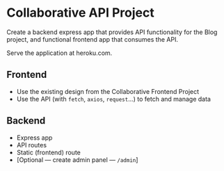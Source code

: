 # Collaborative API Project

Create a backend express app that provides API functionality for the Blog project, and functional frontend app that consumes the API.

Serve the application at heroku.com.

## Frontend
- Use the existing design from the Collaborative Frontend Project
- Use the API (with `fetch`, `axios`, `request`...) to fetch and manage data

## Backend
- Express app
- API routes
- Static (frontend) route
- [Optional — create admin panel — `/admin`]